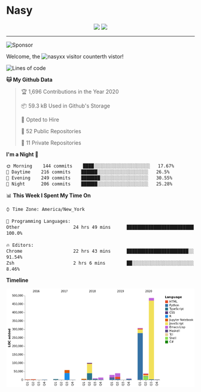 # Nasy

<p align="center">
<img height="200" src="https://github-readme-stats.vercel.app/api?username=nasyxx&count_private=true&show_icons=true&theme=dracula&include_all_commits=true"/>
<img height="200" src="https://github-readme-stats.vercel.app/api/top-langs/?username=nasyxx&theme=dracula&hide=html,jupyter+notebook&count_private=true&show_icons=true"/>
</p>
  
----------------

![Sponsor](https://img.shields.io/static/v1.svg?label=Sponsor&message=%E2%9D%A4&logo=GitHub&style=flat&color=pink)
 
Welcome, the ![nasyxx visitor counter](https://count.getloli.com/get/@nasyxx?theme=rule34)th vistor!
 
<!--START_SECTION:waka-->
![Lines of code](https://img.shields.io/badge/From%20Hello%20World%20I%27ve%20Written-33.3%20million%20lines%20of%20code-blue)

**🐱 My Github Data** 

> 🏆 1,696 Contributions in the Year 2020
 > 
> 📦 59.3 kB Used in Github's Storage 
 > 
> 💼 Opted to Hire
 > 
> 📜 52 Public Repositories 
 > 
> 🔑 11 Private Repositories  

**I'm a Night 🦉** 

```text
🌞 Morning    144 commits    ████░░░░░░░░░░░░░░░░░░░░░   17.67% 
🌆 Daytime    216 commits    ██████░░░░░░░░░░░░░░░░░░░   26.5% 
🌃 Evening    249 commits    ███████░░░░░░░░░░░░░░░░░░   30.55% 
🌙 Night      206 commits    ██████░░░░░░░░░░░░░░░░░░░   25.28%

```


📊 **This Week I Spent My Time On** 

```text
⌚︎ Time Zone: America/New_York

💬 Programming Languages: 
Other                    24 hrs 49 mins      █████████████████████████   100.0%

🔥 Editors: 
Chrome                   22 hrs 43 mins      ███████████████████████░░   91.54% 
Zsh                      2 hrs 6 mins        ██░░░░░░░░░░░░░░░░░░░░░░░   8.46%

```

**Timeline**

![Chart not found](https://raw.githubusercontent.com/nasyxx/nasyxx/master/charts/bar_graph.png) 


<!--END_SECTION:waka-->

<!-- ![visitors](https://visitor-badge.laobi.icu/badge?page_id=nasyxx.nasyxx) -->
